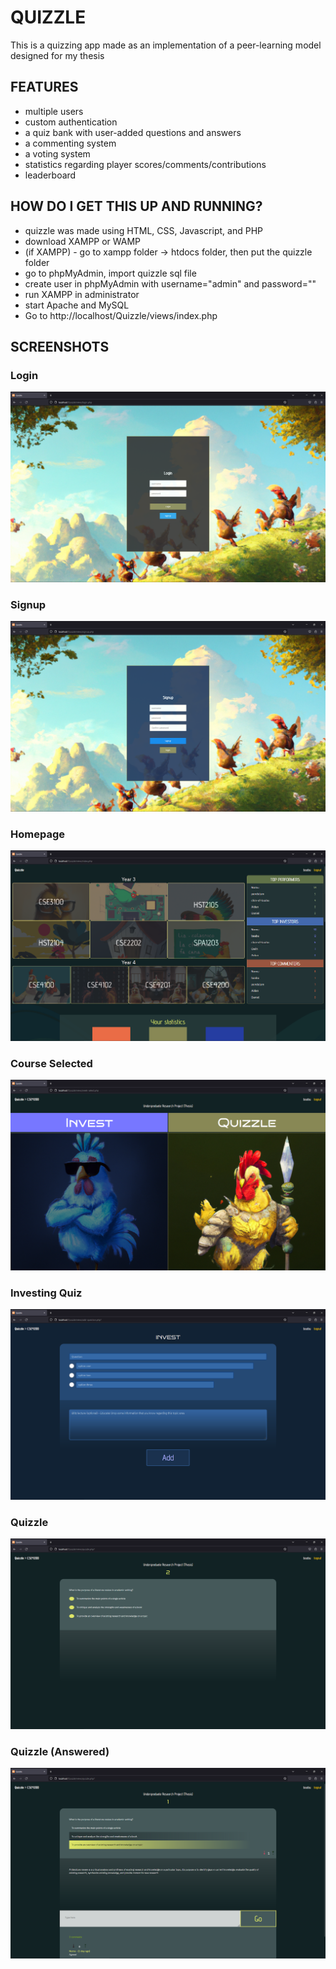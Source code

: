 # QUIZZLE 
This is a quizzing app made as an implementation of a peer-learning model designed for my thesis

## FEATURES
- multiple users
- custom authentication
- a quiz bank with user-added questions and answers
- a commenting system
- a voting system
- statistics regarding player scores/comments/contributions
- leaderboard

## HOW DO I GET THIS UP AND RUNNING?
- quizzle was made using HTML, CSS, Javascript, and PHP
- download XAMPP or WAMP
- (if XAMPP) - go to xampp folder -> htdocs folder, then put the quizzle folder 
- go to phpMyAdmin, import quizzle sql file
- create user in phpMyAdmin with username="admin" and password=""
- run XAMPP in administrator
- start Apache and MySQL
- Go to http://localhost/Quizzle/views/index.php

## SCREENSHOTS

### Login
![Alt Screenshot](./res/screenshots/login.png)

### Signup
![Alt Screenshot](./res/screenshots/sign-up.png)

### Homepage
![Alt Screenshot](./res/screenshots/homepage.png)

### Course Selected
![Alt Screenshot](./res/screenshots/course-selected.png)

### Investing Quiz
![Alt Screenshot](./res/screenshots/investing-quiz.png)

### Quizzle
![Alt Screenshot](./res/screenshots/quizzle.png)

### Quizzle (Answered)
![Alt Screenshot](./res/screenshots/quizzle-(answered).png)
